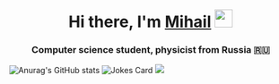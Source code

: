 <h1 align="center">Hi there, I'm <a href="https://t.me/Hhda122" target="_blank">Mihail</a> 
<img src="https://github.com/blackcater/blackcater/raw/main/images/Hi.gif" height="32"/></h1>
<h3 align="center">Computer science student, physicist from Russia 🇷🇺</h3>

![Anurag's GitHub stats](https://github-readme-stats.vercel.app/api?username=Alienmisha)
![Jokes Card](https://readme-jokes.vercel.app/api)
![](https://github-profile-summary-cards.vercel.app/api/cards/profile-details?username=Alienmisha&theme=solarized_dark)
